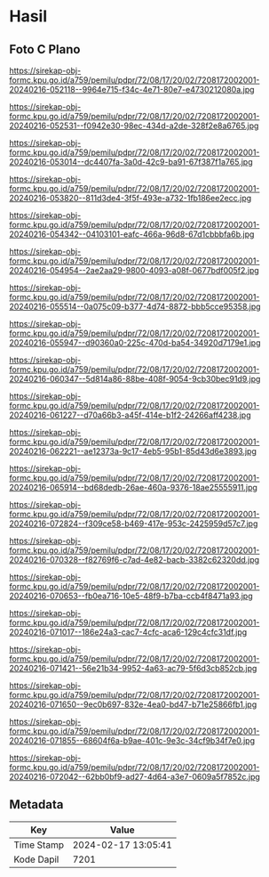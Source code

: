 # Hasil

## Foto C Plano

https://sirekap-obj-formc.kpu.go.id/a759/pemilu/pdpr/72/08/17/20/02/7208172002001-20240216-052118--9964e715-f34c-4e71-80e7-e4730212080a.jpg

https://sirekap-obj-formc.kpu.go.id/a759/pemilu/pdpr/72/08/17/20/02/7208172002001-20240216-052531--f0942e30-98ec-434d-a2de-328f2e8a6765.jpg

https://sirekap-obj-formc.kpu.go.id/a759/pemilu/pdpr/72/08/17/20/02/7208172002001-20240216-053014--dc4407fa-3a0d-42c9-ba91-67f387f1a765.jpg

https://sirekap-obj-formc.kpu.go.id/a759/pemilu/pdpr/72/08/17/20/02/7208172002001-20240216-053820--811d3de4-3f5f-493e-a732-1fb186ee2ecc.jpg

https://sirekap-obj-formc.kpu.go.id/a759/pemilu/pdpr/72/08/17/20/02/7208172002001-20240216-054342--04103101-eafc-466a-96d8-67d1cbbbfa6b.jpg

https://sirekap-obj-formc.kpu.go.id/a759/pemilu/pdpr/72/08/17/20/02/7208172002001-20240216-054954--2ae2aa29-9800-4093-a08f-0677bdf005f2.jpg

https://sirekap-obj-formc.kpu.go.id/a759/pemilu/pdpr/72/08/17/20/02/7208172002001-20240216-055514--0a075c09-b377-4d74-8872-bbb5cce95358.jpg

https://sirekap-obj-formc.kpu.go.id/a759/pemilu/pdpr/72/08/17/20/02/7208172002001-20240216-055947--d90360a0-225c-470d-ba54-34920d7179e1.jpg

https://sirekap-obj-formc.kpu.go.id/a759/pemilu/pdpr/72/08/17/20/02/7208172002001-20240216-060347--5d814a86-88be-408f-9054-9cb30bec91d9.jpg

https://sirekap-obj-formc.kpu.go.id/a759/pemilu/pdpr/72/08/17/20/02/7208172002001-20240216-061227--d70a66b3-a45f-414e-b1f2-24266aff4238.jpg

https://sirekap-obj-formc.kpu.go.id/a759/pemilu/pdpr/72/08/17/20/02/7208172002001-20240216-062221--ae12373a-9c17-4eb5-95b1-85d43d6e3893.jpg

https://sirekap-obj-formc.kpu.go.id/a759/pemilu/pdpr/72/08/17/20/02/7208172002001-20240216-065914--bd68dedb-26ae-460a-9376-18ae25555911.jpg

https://sirekap-obj-formc.kpu.go.id/a759/pemilu/pdpr/72/08/17/20/02/7208172002001-20240216-072824--f309ce58-b469-417e-953c-2425959d57c7.jpg

https://sirekap-obj-formc.kpu.go.id/a759/pemilu/pdpr/72/08/17/20/02/7208172002001-20240216-070328--f82769f6-c7ad-4e82-bacb-3382c62320dd.jpg

https://sirekap-obj-formc.kpu.go.id/a759/pemilu/pdpr/72/08/17/20/02/7208172002001-20240216-070653--fb0ea716-10e5-48f9-b7ba-ccb4f8471a93.jpg

https://sirekap-obj-formc.kpu.go.id/a759/pemilu/pdpr/72/08/17/20/02/7208172002001-20240216-071017--186e24a3-cac7-4cfc-aca6-129c4cfc31df.jpg

https://sirekap-obj-formc.kpu.go.id/a759/pemilu/pdpr/72/08/17/20/02/7208172002001-20240216-071421--56e21b34-9952-4a63-ac79-5f6d3cb852cb.jpg

https://sirekap-obj-formc.kpu.go.id/a759/pemilu/pdpr/72/08/17/20/02/7208172002001-20240216-071650--9ec0b697-832e-4ea0-bd47-b71e25866fb1.jpg

https://sirekap-obj-formc.kpu.go.id/a759/pemilu/pdpr/72/08/17/20/02/7208172002001-20240216-071855--68604f6a-b9ae-401c-9e3c-34cf9b34f7e0.jpg

https://sirekap-obj-formc.kpu.go.id/a759/pemilu/pdpr/72/08/17/20/02/7208172002001-20240216-072042--62bb0bf9-ad27-4d64-a3e7-0609a5f7852c.jpg


## Metadata

| Key        | Value               |
| ---------- | ------------------- |
| Time Stamp | 2024-02-17 13:05:41 |
| Kode Dapil | 7201                |



